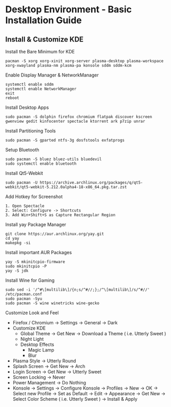 # Desktop Environment - Basic Installation Guide

## Install & Customize KDE

Install the Bare Minimum for KDE

    pacman -S xorg xorg-xinit xorg-server plasma-desktop plasma-workspace xorg-xwayland plasma-nm plasma-pa konsole sddm sddm-kcm 
  
Enable Display Manager & NetworkManager

    systemctl enable sddm
    systemctl enable NetworkManager
    exit
    reboot

Install Desktop Apps

    sudo pacman -S dolphin firefox chromium flatpak discover kscreen gwenview gedit kinfocenter spectacle ktorrent ark p7zip unrar

Install Partitioning Tools

    sudo pacman -S gparted ntfs-3g dosfstools exfatprogs
  
Setup Bluetooth

    sudo pacman -S bluez bluez-utils bluedevil
    sudo systemctl enable bluetooth

Install Qt5-Webkit

    sudo pacman -U https://archive.archlinux.org/packages/q/qt5-webkit/qt5-webkit-5.212.0alpha4-18-x86_64.pkg.tar.zst

Add Hotkey for Screenshot

    1. Open Spectacle
    2. Select: Configure -> Shortcuts
    3. Add Win+Shift+S as Capture Rectangular Region

Install yay Package Manager

    git clone https://aur.archlinux.org/yay.git
    cd yay
    makepkg -si

Install important AUR Packages

    yay -S mkinitcpio-firmware
    sudo mkinitcpio -P
    yay -S jdk

Install Wine for Gaming

    sudo sed -i '/^#\[multilib\]/{n;s/^#//;};/^\[multilib\]/s/^#//' /etc/pacman.conf
    sudo pacman -Syu
    sudo pacman -S wine winetricks wine-gecko

Customize Look and Feel

- Firefox / Chromium -> Settings -> General -> Dark
- Customize KDE
    - Global Theme -> Get New -> Download a Theme ( i.e. Utterly Sweet )
    - Night Light
    - Desktop Effects
        - Magic Lamp
        - Blur
- Plasma Style -> Utterly Round
- Splash Screen -> Get New -> Arch
- Login Screen -> Get New -> Utterly Sweet
- Screen Locking -> Never
- Power Management -> Do Nothing
- Konsole -> Settings -> Configure Konsole -> Profiles -> New -> OK -> Select new Profile -> Set as Default -> Edit -> Appearance -> Get New -> Select Color Scheme ( i.e. Utterly Sweet ) -> Install & Apply 
